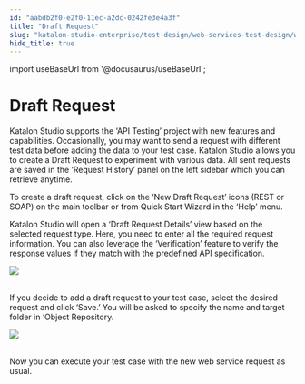 ```yaml
---
id: "aabdb2f0-e2f0-11ec-a2dc-0242fe3e4a3f"
title: "Draft Request"
slug: "katalon-studio-enterprise/test-design/web-services-test-design/working-with-apiweb-services-project/draft-request"
hide_title: true
---
```

import useBaseUrl from '@docusaurus/useBaseUrl';

  

# <a id="id" class="anchor_top_offset"/><a id="ariaid-title1" class="anchor_top_offset"/>Draft Request

  
    
<p xmlns="http://www.w3.org/1999/xhtml" className="p">Katalon Studio supports the ‘API Testing’ project   with new features and capabilities. Occasionally, you may want to   send a request with different test data before adding the data to   your test case. Katalon Studio allows you to create a Draft Request   to experiment with various data. All sent requests are saved in the   ‘Request History’ panel on the left sidebar which you   can retrieve anytime.</p> 
    
<p xmlns="http://www.w3.org/1999/xhtml" className="p">To create a draft request, click on the ‘New Draft   Request’ icons (REST or SOAP) on the main toolbar or from   Quick Start Wizard in the ‘Help’ menu.</p> 
    
<p xmlns="http://www.w3.org/1999/xhtml" className="p">Katalon Studio will open a ‘Draft Request Details’   view based on the selected request type. Here, you need to enter   all the required request information. You can also leverage the   ‘Verification’ feature to verify the response values if   they match with the predefined API specification.</p> 
    
<p xmlns="http://www.w3.org/1999/xhtml" className="p">   <img className="image" src={useBaseUrl("https://github.com/katalon-studio/docs-images/raw/master/katalon-studio/docs/draft-request/draft-overview.png")} /><br /><br /> </p> 
    
<p xmlns="http://www.w3.org/1999/xhtml" className="p">If you decide to add a draft request to your test case, select   the desired request and click ‘Save.’ You will be asked   to specify the name and target folder in ‘Object   Repository.</p> 
    
<p xmlns="http://www.w3.org/1999/xhtml" className="p">   <img className="image" src={useBaseUrl("https://github.com/katalon-studio/docs-images/raw/master/katalon-studio/docs/draft-request/save-draft.png")} /><br /><br /> </p> 
    
<p xmlns="http://www.w3.org/1999/xhtml" className="p">Now you can execute your test case with the new web service   request as usual.</p> 
  

